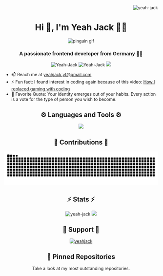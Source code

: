 <div align="right">
	<img src="https://komarev.com/ghpvc/?username=yeah-jack&label=Profile%20views&style=flat" alt="yeah-jack"/>
</div>

<div align="center">
	<h1>Hi 👋, I'm Yeah Jack 👨‍💻</h1>
	<img src="https://media.tenor.com/NeJfHqkmdMIAAAAi/tux-linux-penguin.gif" alt="pinguin gif"/>
	<h3 align="center">A passionate frontend developer from Germany 🥨🍻</h3>
	<img src="https://github-readme-stats.vercel.app/api?username=Yeah-Jack&theme=transparent&hide_border=true&include_all_commits=true&count_private=true&show_icons=true&title_color=8E2DE2&icon_color=8E2DE2" alt="Yeah-Jack"/>
	<img src="https://github-readme-stats.vercel.app/api/top-langs?username=Yeah-Jack&theme=transparent&hide_border=true&include_all_commits=true&count_private=true&show_icons=true&title_color=8E2DE2&icon_color=8E2DE2&layout=compact" alt="Yeah-Jack"/>
 	<img src="https://github-widgetbox.vercel.app/api/profile?username=Yeah-Jack&data=followers,repositories,stars,commits">
</div>

- 📫 Reach me at [yeahjack.yt@gmail.com](mailto:yeahjack.yt@gmail.com)
- ⚡ Fun fact: I found interest in coding again because of this video: [How I replaced gaming with coding](https://youtu.be/qBC6VHhj64c)
- 💭 Favorite Quote: Your identity emerges out of your habits. Every action is a vote for the type of person you wish to become.

<div align="center">
	<h2>⚙️ Languages and Tools ⚙️</h2>
	<img src="https://github-widgetbox.vercel.app/api/skills?languages=html,css,cpp,mysql,markdown&tools=git,docker,npm,vercel,prettier&software=linux,windows,vscode&includeNames=true"/>
	<h2>🐍 Contributions 🐍</h2>
	<picture>
		<source media="(prefers-color-scheme: dark)" srcset="https://raw.githubusercontent.com/yeah-jack/yeah-jack/output/github-contribution-grid-snake-dark.svg">
		<source media="(prefers-color-scheme: light)" srcset="https://raw.githubusercontent.com/yeah-jack/yeah-jack/output/github-contribution-grid-snake.svg">
		<img src="https://raw.githubusercontent.com/yeah-jack/yeah-jack/output/github-contribution-grid-snake.svg" alt="GitHub contribution grid snake animation">
	</picture>
</div>

<div align="center">
	<h2>⚡ Stats ⚡</h2>
	<img src="https://github-profile-trophy.vercel.app/?username=yeah-jack&theme=algolia&no-bg=true" alt="yeah-jack"/>
	<img src="https://github-readme-streak-stats.herokuapp.com?user=YeahJack&theme=material-palenight&show_icons=true&count_private=true&theme=transparent&hide_border=true&title_color=8E2DE2&icon_color=8E2DE2&locale=en&layout=compact">
	<h2>🤗 Support 🤗</h2>
	<a href="https://ko-fi.com/yeahjack"> <img src="https://cdn.ko-fi.com/cdn/kofi6.png" height="50" width="210" alt="yeahjack"/></a>
	<h2> 📌 Pinned Repositories </h2>
	<p> Take a look at my most outstanding repositories. </p>
</div>
